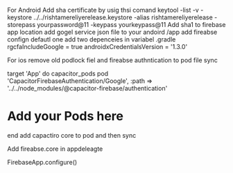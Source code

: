 For Android 
Add sha certificate by usig thsi comand keytool -list -v -keystore ../../rishtamereliyerelease.keystore -alias rishtamereliyerelease -storepass yourpassword@11 -keypass yourkeypass@11
Add sha1 to firebase app location 
add gogel service json file to your andoird /app
add fireabse confign defautl one 
add two depenceies in variabel .gradle 
    rgcfaIncludeGoogle = true
    androidxCredentialsVersion = '1.3.0'


For ios 
 remove old podlock fiel and fireabse authntication to pod file 
 sync

target 'App' do
  capacitor_pods
  pod 'CapacitorFirebaseAuthentication/Google', :path => '../../node_modules/@capacitor-firebase/authentication'
  # Add your Pods here
end  add capactiro core to pod and then sync 

Add fireabse.core in appdeleagte

   FirebaseApp.configure()

